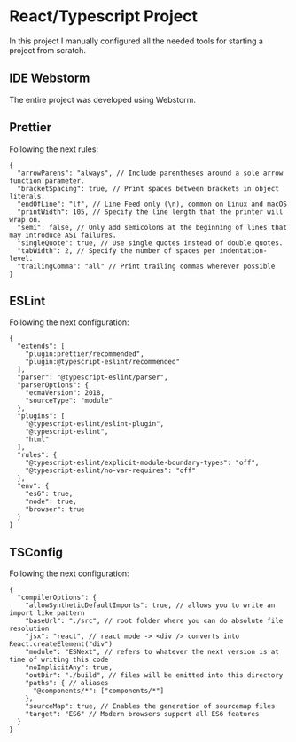 # React/Typescript Project
In this project I manually configured all the needed tools 
for starting a project from scratch.

## IDE Webstorm
The entire project was developed using Webstorm.

## Prettier
Following the next rules:
```json5
{
  "arrowParens": "always", // Include parentheses around a sole arrow function parameter.
  "bracketSpacing": true, // Print spaces between brackets in object literals.
  "endOfLine": "lf", // Line Feed only (\n), common on Linux and macOS
  "printWidth": 105, // Specify the line length that the printer will wrap on.
  "semi": false, // Only add semicolons at the beginning of lines that may introduce ASI failures.
  "singleQuote": true, // Use single quotes instead of double quotes.
  "tabWidth": 2, // Specify the number of spaces per indentation-level.
  "trailingComma": "all" // Print trailing commas wherever possible
}

```

## ESLint
Following the next configuration:
```json5
{
  "extends": [
    "plugin:prettier/recommended",
    "plugin:@typescript-eslint/recommended"
  ],
  "parser": "@typescript-eslint/parser",
  "parserOptions": {
    "ecmaVersion": 2018,
    "sourceType": "module"
  },
  "plugins": [
    "@typescript-eslint/eslint-plugin",
    "@typescript-eslint",
    "html"
  ],
  "rules": {
    "@typescript-eslint/explicit-module-boundary-types": "off",
    "@typescript-eslint/no-var-requires": "off"
  },
  "env": {
    "es6": true,
    "node": true,
    "browser": true
  }
}

```

## TSConfig
Following the next configuration:
```json5
{
  "compilerOptions": {
    "allowSyntheticDefaultImports": true, // allows you to write an import like pattern
    "baseUrl": "./src", // root folder where you can do absolute file resolution
    "jsx": "react", // react mode -> <div /> converts into React.createElement("div")
    "module": "ESNext", // refers to whatever the next version is at time of writing this code
    "noImplicitAny": true,
    "outDir": "./build", // files will be emitted into this directory
    "paths": { // aliases
      "@components/*": ["components/*"]
    },
    "sourceMap": true, // Enables the generation of sourcemap files
    "target": "ES6" // Modern browsers support all ES6 features
  }
}
```